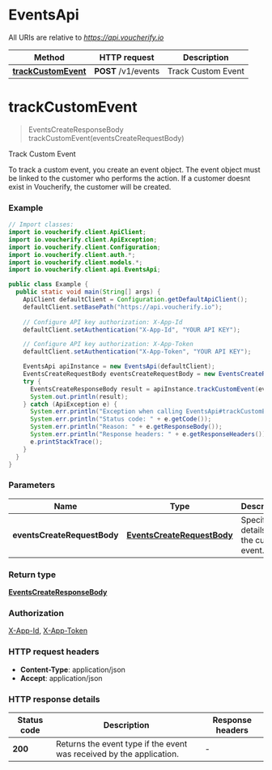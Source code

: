 # EventsApi

All URIs are relative to *https://api.voucherify.io*

| Method | HTTP request | Description |
|------------- | ------------- | -------------|
| [**trackCustomEvent**](EventsApi.md#trackCustomEvent) | **POST** /v1/events | Track Custom Event |


<a id="trackCustomEvent"></a>
# **trackCustomEvent**
> EventsCreateResponseBody trackCustomEvent(eventsCreateRequestBody)

Track Custom Event

To track a custom event, you create an event object.   The event object must be linked to the customer who performs the action. If a customer doesnt exist in Voucherify, the customer will be created.

### Example
```java
// Import classes:
import io.voucherify.client.ApiClient;
import io.voucherify.client.ApiException;
import io.voucherify.client.Configuration;
import io.voucherify.client.auth.*;
import io.voucherify.client.models.*;
import io.voucherify.client.api.EventsApi;

public class Example {
  public static void main(String[] args) {
    ApiClient defaultClient = Configuration.getDefaultApiClient();
    defaultClient.setBasePath("https://api.voucherify.io");
    
    // Configure API key authorization: X-App-Id
    defaultClient.setAuthentication("X-App-Id", "YOUR API KEY");

    // Configure API key authorization: X-App-Token
    defaultClient.setAuthentication("X-App-Token", "YOUR API KEY");

    EventsApi apiInstance = new EventsApi(defaultClient);
    EventsCreateRequestBody eventsCreateRequestBody = new EventsCreateRequestBody(); // EventsCreateRequestBody | Specify the details of the custom event.
    try {
      EventsCreateResponseBody result = apiInstance.trackCustomEvent(eventsCreateRequestBody);
      System.out.println(result);
    } catch (ApiException e) {
      System.err.println("Exception when calling EventsApi#trackCustomEvent");
      System.err.println("Status code: " + e.getCode());
      System.err.println("Reason: " + e.getResponseBody());
      System.err.println("Response headers: " + e.getResponseHeaders());
      e.printStackTrace();
    }
  }
}
```

### Parameters

| Name | Type | Description  |
|------------- | ------------- | ------------- |
| **eventsCreateRequestBody** | [**EventsCreateRequestBody**](EventsCreateRequestBody.md)| Specify the details of the custom event. |

### Return type

[**EventsCreateResponseBody**](EventsCreateResponseBody.md)

### Authorization

[X-App-Id](../README.md#X-App-Id), [X-App-Token](../README.md#X-App-Token)

### HTTP request headers

 - **Content-Type**: application/json
 - **Accept**: application/json

### HTTP response details
| Status code | Description | Response headers |
|-------------|-------------|------------------|
| **200** | Returns the event type if the event was received by the application. |  -  |


